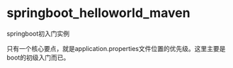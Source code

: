 # springboot_helloworld_maven
springboot初入门实例

只有一个核心要点，就是application.properties文件位置的优先级。这里主要是boot的初级入门而已。

